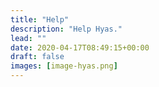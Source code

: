 ```yaml
---
title: "Help"
description: "Help Hyas."
lead: ""
date: 2020-04-17T08:49:15+00:00
draft: false
images: [image-hyas.png]
---
```


